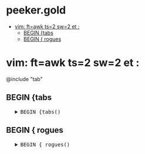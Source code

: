 #  peeker.gold
- [vim: ft=awk ts=2 sw=2 et :](#vimftawkts2sw2et)
  - [BEGIN {tabs](#begintabs)
  - [BEGIN { rogues](#beginrogues)


# vim: ft=awk ts=2 sw=2 et :

@include "tab"

## BEGIN {tabs

<ul><details><summary><tt>BEGIN {tabs()</tt></summary>

```awk
BEGIN {tabs() }
```

</details></ul>

## BEGIN { rogues

<ul><details><summary><tt>BEGIN { rogues()</tt></summary>

```awk
BEGIN { rogues() }
```

</details></ul>
